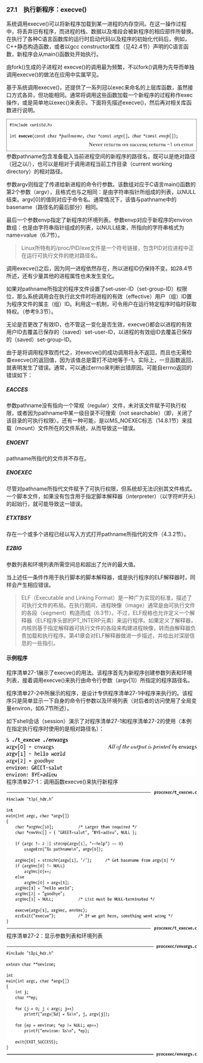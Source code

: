### 27.1　执行新程序：execve()

系统调用execve()可以将新程序加载到某一进程的内存空间。在这一操作过程中，将丢弃旧有程序，而进程的栈、数据以及堆段会被新程序的相应部件所替换。在执行了各种C语言函数库的运行时启动代码以及程序的初始化代码后，例如，C++静态构造函数，或者以gcc constructor属性（见42.4节）声明的C语言函数，新程序会从main()函数处开始执行。

由fork()生成的子进程对 execve()的调用最为频繁，不以fork()调用为先导而单独调用execve()的做法在应用中实属罕见。

基于系统调用execve()，还提供了一系列冠以exec来命名的上层库函数，虽然接口方式各异，但功能相同。通常将调用这些函数加载一个新程序的过程称作exec操作，或是简单地以exec()来表示。下面将先描述execve()，然后再对相关库函数进行说明。



![702.png](../images/702.png)
参数pathname包含准备载入当前进程空间的新程序的路径名，既可以是绝对路径（冠之以/），也可以是相对于调用进程当前工作目录（current working directory）的相对路径。

参数argv则指定了传递给新进程的命令行参数。该数组对应于C语言main()函数的第2个参数（argv），且格式也与之相同：是由字符串指针所组成的列表，以NULL结束。argv[0]的值则对应于命令名。通常情况下，该值与pathname中的basename（路径名的最后部分）相同。

最后一个参数envp指定了新程序的环境列表。参数envp对应于新程序的environ数组：也是由字符串指针组成的列表，以NULL结束，所指向的字符串格式为name=value（6.7节）。

> Linux所特有的/proc/PID/exe文件是一个符号链接，包含PID对应进程中正在运行可执行文件的绝对路径名。

调用execve()之后，因为同一进程依然存在，所以进程ID仍保持不变。如28.4节所述，还有少量其他的进程属性也未发生变化。

如果对pathname所指定的程序文件设置了set-user-ID（set-group-ID）权限位，那么系统调用会在执行此文件时将进程的有效（effective）用户（组）ID置为程序文件的属主（组）ID。利用这一机制，可令用户在运行特定程序时临时获取特权。（参考9.3节）。

无论是否更改了有效ID，也不管这一变化是否生效，execve()都会以进程的有效用户ID去覆盖已保存的（saved）set-user-ID，以进程的有效组ID去覆盖已保存的（saved）set-group-ID。

由于是将调用程序取而代之，对execve()的成功调用将永不返回，而且也无需检查execve()的返回值，因为该值总是雷打不动地等于-1。实际上，一旦函数返回，就表明发生了错误。通常，可以通过errno来判断出错原因。可能自errno返回的错误如下：

##### EACCES

参数pathname没有指向一个常规（regular）文件，未对该文件赋予可执行权限，或者因为pathname中某一级目录不可搜索（not searchable）（即，关闭了该目录的可执行权限）。还有一种可能，是以MS_NOEXEC标志（14.8.1节）来挂载（mount）文件所在的文件系统，从而导致这一错误。

##### ENOENT

pathname所指代的文件并不存在。

##### ENOEXEC

尽管对pathname所指代文件赋予了可执行权限，但系统却无法识别其文件格式。一个脚本文件，如果没有包含用于指定脚本解释器（interpreter）（以字符#!开头）的起始行，就可能导致这一错误。

##### ETXTBSY

存在一个或多个进程已经以写入方式打开pathname所指代的文件（4.3.2节）。

##### E2BIG

参数列表和环境列表所需空间总和超出了允许的最大值。

当上述任一条件作用于执行脚本的脚本解释器，或是执行程序的ELF解释器时，同样会产生相应错误。

> ELF（Executable and Linking Format）是一种广为实现的标准，描述了可执行文件的布局。在执行期间，进程映像（image）通常是由可执行文件的各段（segment）构造而成（6.3节）。不过，ELF规格也允许定义一个解释器（ELF程序头部的PT_INTERP元素）来运行程序。如果定义了解释器，内核则基于指定解释器可执行文件的各段来构建进程映像，转而由解释器负责加载和执行程序。第41章会对ELF解释器做进一步描述，并给出对深层信息的一些指引。

#### 示例程序

程序清单27-1展示了execve()的用法。该程序首先为新程序创建参数列表和环境列表，接着调用execve()来执行由命令行参数（argv[1]）所指定的程序路径名。

程序清单27-2中所展示的程序，是设计专供程序清单27-1中程序来执行的。该程序只是简单显示一下自身的命令行参数以及环境列表（对后者的访问使用了全局变量environ，如6.7节所述）。

如下shell会话（session）演示了对程序清单27-1和程序清单27-2的使用（本例在指定执行程序时使用的是相对路径名）：



![703.png](../images/703.png)
程序清单27-1：调用函数execve()来执行新程序



![704.png](../images/704.png)
程序清单27-2：显示参数列表和环境列表



![705.png](../images/705.png)
